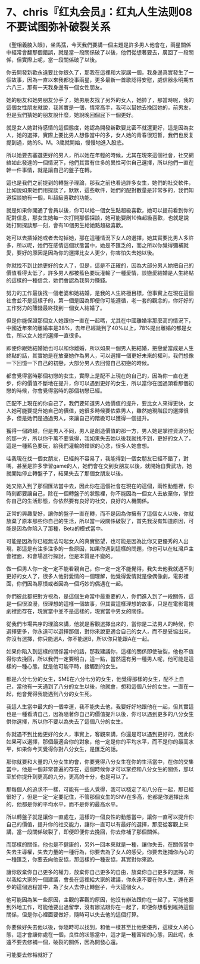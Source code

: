 # 7、chris『红丸会员』：红丸人生法则08不要试图弥补破裂关系

《聖相義腩入眼》，坐馬孺，今天我們要講一個主題是許多男人他會在，兩星關係中經常會翻那個錯誤，就是當一段關係破了以後，他們從想著要去，廣回了一段關係，但實際上呢，當一段關係破了以後。

你去開發新歡永遠要比你很久了，那我在這裡和大家講一個，我身邊真實發生了一個故事，因為一直以來我都從事兩星，更多最新一首歌認得安慰，威信器永明期五六八三，那有一天我身邊有一個女性朋友。

她的朋友和她男朋友分手了，她男朋友找了另外的女人，她帥了，那當時呢，我的這個女性朋友就說，我其實是一個，情常高手，我可以幫她去挽回她的，前男友，但是我們猜她的朋友說什麼，她說晚回個屁下一個更好。

就是女人她對待感情的這個態度，她認為開發新歡要比密不就還更好，這是因為女人，她的選擇，實際上要比男人想像當中的多，女人她的青春很短暫，我們也反复提到過，她的S。M。3歲就開始，慢慢地進入股底。

所以她要去塞選更好的男人，所以她在年輕的時候，尤其在現來這個社會，社交網絡如此發達的一個情況下，他們其實有住多的異性可供自己選擇，所以他們一直在幹一件事情，就是讓自己的盤子在轉。

這也是我們之前提到的轉盤子理論，那我之前也看過許多女生，她們的社交軟件，比如說如果她們用探談了，默默，這些軟件，她們的配對數量是非常多的，我們知道探談她有一個，叫超級喜歡的功能。

就是如果你開通了會員以後，你可以給一個女生點超級喜歡，她可以提前看到你的配對信息，那女生她每一次打開那個探談，她可能要刷10條超級喜歡，也就是說她打開探談那一刻，會有10個男生給她點超級喜歡。

她可以去插掉她或者去勾掉她，那在這種情況下女人的選擇，她其實要比男人多許多，所以呢，她們在感情這個狀態當中，她是不匯乏的，而之所以你覺得彌補就愛，要好的原因是因為你的選擇比女人更少，你害怕失去她以後。

你就找不到比她更好的女人了，但是，這是不正確的，因為大部分男人她把自己的價值看得太低了，許多男人都被藍色要玩灌輸了一種愛情，談戀愛結婚是人生終點的這樣的一種信念，她們會認為我努力賺錢。

努力的工作最後找一個老婆和她結婚，是我的人生終極目標，但事實上在現在這個社會並不是這樣子的，第一個是因為即便你可能遵循，老一套的觀念的，你好好的工作努力的賺錢最終找到一個女人結婚了。

但是你能保證那個女人她跟你一直在一起嗎，尤其在中國離婚率那麼高的情況下，中國近年來的離婚率是38%，去年已經跳到了40%以上，78%提出離婚的都是女性，所以女人她的選擇一直很多。

即便你跟她結婚她也可以和你離婚，所以如果一個男人把結婚，把戀愛當成是人生終點的話，其實她是在放棄她作為男人，可以選擇一個更好未來的權利，我們想像一下回憶一下自己的初戀，大部分男人去回憶自己初戀的時候。

都會覺得當時那個初戀的女生，實際上是配不上現在的自己的，因為你一直在進步，你的價值不斷地在提升，你可以遇到更好的女生，所以當你在回過頭看那個初戀的時候，你會覺得當時的那個初戀已經。

匹配不上現在的你自己了，我們要知道男人她價值的提升，要比女人來得更快，女人她可能要提升她自己的價值，她很多時候要依靠男人，雖然她現階段的選擇很多，但是她們是通過男人，來讓自己的階級可以獲得一個提升。

獲得一個跨越，但是男人不同，男人是創造價值的那一方，男人她是掌控資源分配的那一方，所以你千萬不要覺得，我如果失去她以後我就找不到，更好的女人了，這是一種藍色要玩，給我們灌輸的錯誤的心念，很多人她會想。

哇我現在找一個女朋友，已經夠不容易了，我能得到一個女朋友已經不錯了，對嗎，甚至是許多學習game的人，她們會在交到女朋友以後，就開始自費武功，她就開始停止轉盤子了，結果失去了那個女朋友以後。

她又陷入到了那個匯法當中去，因此你在這個社會在現在的這個，兩性動態裡，你時刻都要讓自己，除在一個轉盤子的狀態裡，你不能因為一個女人去放棄你，掌控你自己的生活形態，你依然要有良好的社交，良好的人機關係。

正常的興趣愛好，讓你的盤子一直在轉，而不是因為你擁有了這個女人以後，你就放棄了原本那些你自己的生活，所以當一段關係破裂了，首先我沒有知道原因，可能是因為你陷入了那種，Beta的模式當中。

可能是因為你已經無法勾起女人的真實慾望，也可能是因為比你又更優秀的人出現，那這是有注多注多的一些原因，如果你遇到這樣的問題，你也可以在紅灣戶主會裡面，和會場進行探討，但是本質是不變的。

做一個男人你一定一定不能看親自己，你一定一定不能覺得，我失去他我就遇不到更好的女人了，很多人他對愛情的一個理解，他覺得愛情就是像偶像劇，電影裡面，你們因為原憤或者因為一個巧妙的偶遇在一起。

你們彼此都把對方視為，是這個生命當中最重要的人，你們進入到了一段關係，這是一個很浪漫，很理想的這樣一個故事，但其實這樣理想的故事，只是在電影電視劇裡面存在，現實當中並不是這樣的，現實當中男女的關係。

從我們市場共序的理論來講，他就是客觀選擇出來的，當你是二法男人的時候，你選擇更多，你永遠可以選擇那個，對你來說更適合自己的女人，而不是妥協出來，你沒有選擇，你只能選A，你不能選B，所以你只能跟A在一起。

如果你陷入到這樣的關係當中的話，那我建議你，這樣的關係即使破裂，他也不值得你去挽回，所以我們一定要明白，這一點，當然還有另一種男人呢，他可能是這樣的一種心態，就是他可能平時，接觸到的女生。

都是六分七分的女生，SME在六分七分的女生，他覺得那樣的女生，配不上自己，當他有一天遇到了八分的女生以後，他就會，想和這個八分的女生，一直在一起，他會覺得我能遇到八分的女生死。

我這人生當中最大的一個幸運，我不能失去他，我要好好地跟他在一起，但其實這也是一種看清自己，因為隨著你自己的價值提升以後，你可以遇到更多的八分女生供你選擇，所以你不要以為失去了這個八分的女生。

你就遇不到比他更好的女人，事實上，客觀來講，你還是可以遇到更好的，因此你如果可以選擇，那個最適合你的對象，他一定是你的平均水平，而不是你的最高水平，如果你今天覺得你對八分女生，是匯乏的話。

那你就要和大量的八分女生約會，你要覺得八分女生在你的生活當中，在你的交集當中，他是一個非常普遍的存在，這個時候你才可以掌控和八分女生的關係，那以至於你提升到更高的九分，更高的十分，也是可以了。

那每個人的追求不一樣，可能有一些人覺得，我可以穩定了和八分在一起，那已經很好了，但是一定一定要記住，不管那個女生的SNV在多高，他都是你選擇出來的，他都是你的平均水平，而不是你的最高水平。

所以轉盤子就是讓你一直處在，這樣的一個良性的動態當中，讓你一直可以提升你自己的價值，提升你的社交能力，讓你一直可以有最好的選擇，那麼從客觀上來講，當一段關係破裂了，即便即便你去挽回，你去修補了那個關係。

而那樣的關係，他也是不健康的，另外一回本來就是一種，讓你失去，在關係當中失去主導權，失去力量的一種行為，你要去為了女人的感受，你要去迷捕你內心的一種匯乏，你要去向他妥協，那這樣的一種妥協，其實對你來說。

讓你放棄你自己更多的權力，放棄你自己更多的自由，放棄你自己更多的選擇，所以我給大家的一個建議，會長在這裡給大家的建議，你永遠不要在你人生，還在進步的這個過程當中，為了女人去停止轉盤子，今天這個女人。

他可能因為某一些原因，主觀的客觀的原因，他沒有辦法跟你在一起了，可能他要到外地工作，可能他要出過留學，沒有辦法跟你在一起了，即便你想看到維持這個關係，但是你心裡面要做好，隨時可以失去他的這個打算。

你要做好失去他以後，你隨時可以找到，和他一樣甚至比他更優秀，這樣女人的心態，這才會讓你處在一個，良性的狀態當中，這才是一種富裕的心態，因此呢，永遠不要去修補一個，破裂的關係，因為開發心還。

可能要去修裕就好了